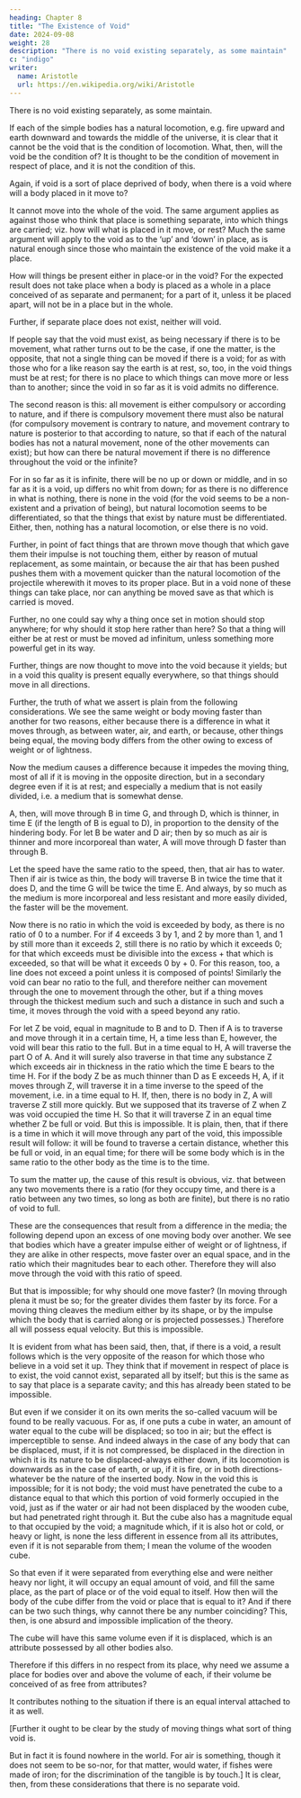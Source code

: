 ```yaml
---
heading: Chapter 8
title: "The Existence of Void"
date: 2024-09-08
weight: 28
description: "There is no void existing separately, as some maintain"
c: "indigo"
writer:
  name: Aristotle 
  url: https://en.wikipedia.org/wiki/Aristotle
---
```




There is no void existing separately, as some maintain. 

If each of the simple bodies has a natural locomotion, e.g. fire upward and earth downward and towards the middle of the universe, it is clear that it cannot be the void that is the condition of locomotion. What, then, will the void be the condition of? It is thought to be the condition of movement in respect of place, and it is not the condition of this. 

Again, if void is a sort of place deprived of body, when there is a void where will a body placed in it move to?

It cannot move into the whole of the void. The same argument applies as against those who think that place is something separate, into which things are carried; viz. how will what is placed in it move, or rest? Much the
same argument will apply to the void as to the ‘up’ and ‘down’ in place, as is natural
enough since those who maintain the existence of the void make it a place.

How will things be present either in place-or in the void? For the expected result does not take place when a body is placed as a whole in a place conceived of as separate and permanent; for a part of it, unless it be placed apart, will not be in a place
but in the whole. 

Further, if separate place does not exist, neither will void.

If people say that the void must exist, as being necessary if there is to be movement,
what rather turns out to be the case, if one the matter, is the opposite, that not a single
thing can be moved if there is a void; for as with those who for a like reason say the
earth is at rest, so, too, in the void things must be at rest; for there is no place to which
things can move more or less than to another; since the void in so far as it is void admits
no difference.

The second reason is this: all movement is either compulsory or according to nature, and
if there is compulsory movement there must also be natural (for compulsory movement
is contrary to nature, and movement contrary to nature is posterior to that according to
nature, so that if each of the natural bodies has not a natural movement, none of the
other movements can exist); but how can there be natural movement if there is no
difference throughout the void or the infinite? 

For in so far as it is infinite, there will be
no up or down or middle, and in so far as it is a void, up differs no whit from down; for
as there is no difference in what is nothing, there is none in the void (for the void seems
to be a non-existent and a privation of being), but natural locomotion seems to be
differentiated, so that the things that exist by nature must be differentiated. Either, then,
nothing has a natural locomotion, or else there is no void.

Further, in point of fact things that are thrown move though that which gave them their
impulse is not touching them, either by reason of mutual replacement, as some maintain,
or because the air that has been pushed pushes them with a movement quicker than the
natural locomotion of the projectile wherewith it moves to its proper place. But in a
void none of these things can take place, nor can anything be moved save as that which
is carried is moved.

Further, no one could say why a thing once set in motion should stop anywhere; for why
should it stop here rather than here? So that a thing will either be at rest or must be
moved ad infinitum, unless something more powerful get in its way.

Further, things are now thought to move into the void because it yields; but in a void
this quality is present equally everywhere, so that things should move in all directions.

Further, the truth of what we assert is plain from the following considerations. We see
the same weight or body moving faster than another for two reasons, either because there is a difference in what it moves through, as between water, air, and earth, or
because, other things being equal, the moving body differs from the other owing to
excess of weight or of lightness.

Now the medium causes a difference because it impedes the moving thing, most of all if
it is moving in the opposite direction, but in a secondary degree even if it is at rest; and
especially a medium that is not easily divided, i.e. a medium that is somewhat dense. 

A, then, will move through B in time G, and through D, which is thinner, in time E (if the
length of B is egual to D), in proportion to the density of the hindering body. For let B
be water and D air; then by so much as air is thinner and more incorporeal than water, A
will move through D faster than through B. 

Let the speed have the same ratio to the
speed, then, that air has to water. Then if air is twice as thin, the body will traverse B in
twice the time that it does D, and the time G will be twice the time E. And always, by so
much as the medium is more incorporeal and less resistant and more easily divided, the
faster will be the movement.

Now there is no ratio in which the void is exceeded by body, as there is no ratio of 0 to a
number. For if 4 exceeds 3 by 1, and 2 by more than 1, and 1 by still more than it
exceeds 2, still there is no ratio by which it exceeds 0; for that which exceeds must be
divisible into the excess + that which is exceeded, so that will be what it exceeds 0 by +
0. For this reason, too, a line does not exceed a point unless it is composed of points!
Similarly the void can bear no ratio to the full, and therefore neither can movement
through the one to movement through the other, but if a thing moves through the
thickest medium such and such a distance in such and such a time, it moves through the
void with a speed beyond any ratio.

For let Z be void, equal in magnitude to B and to D. Then if A is to traverse and move
through it in a certain time, H, a time less than E, however, the void will bear this ratio
to the full. But in a time equal to H, A will traverse the part O of A. And it will surely
also traverse in that time any substance Z which exceeds air in thickness in the ratio
which the time E bears to the time H. For if the body Z be as much thinner than D as E
exceeds H, A, if it moves through Z, will traverse it in a time inverse to the speed of the
movement, i.e. in a time equal to H. If, then, there is no body in Z, A will traverse Z still
more quickly. But we supposed that its traverse of Z when Z was void occupied the time
H. So that it will traverse Z in an equal time whether Z be full or void. But this is
impossible. It is plain, then, that if there is a time in which it will move through any part
of the void, this impossible result will follow: it will be found to traverse a certain
distance, whether this be full or void, in an equal time; for there will be some body
which is in the same ratio to the other body as the time is to the time.

To sum the matter up, the cause of this result is obvious, viz. that between any two
movements there is a ratio (for they occupy time, and there is a ratio between any two
times, so long as both are finite), but there is no ratio of void to full.

These are the consequences that result from a difference in the media; the following
depend upon an excess of one moving body over another. We see that bodies which
have a greater impulse either of weight or of lightness, if they are alike in other respects,
move faster over an equal space, and in the ratio which their magnitudes bear to each
other. Therefore they will also move through the void with this ratio of speed. 

But that
is impossible; for why should one move faster? (In moving through plena it must be so;
for the greater divides them faster by its force. For a moving thing cleaves the medium either by its shape, or by the impulse which the body that is carried along or is projected possesses.) Therefore all will possess equal velocity. But this is impossible.

It is evident from what has been said, then, that, if there is a void, a result follows which
is the very opposite of the reason for which those who believe in a void set it up. They think that if movement in respect of place is to exist, the void cannot exist, separated all by itself; but this is the same as to say that place is a separate cavity; and this has
already been stated to be impossible.

But even if we consider it on its own merits the so-called vacuum will be found to be
really vacuous. For as, if one puts a cube in water, an amount of water equal to the cube
will be displaced; so too in air; but the effect is imperceptible to sense. And indeed
always in the case of any body that can be displaced, must, if it is not compressed, be
displaced in the direction in which it is its nature to be displaced-always either down, if
its locomotion is downwards as in the case of earth, or up, if it is fire, or in both
directions-whatever be the nature of the inserted body. Now in the void this is
impossible; for it is not body; the void must have penetrated the cube to a distance equal
to that which this portion of void formerly occupied in the void, just as if the water or
air had not been displaced by the wooden cube, but had penetrated right through it.
But the cube also has a magnitude equal to that occupied by the void; a magnitude
which, if it is also hot or cold, or heavy or light, is none the less different in essence
from all its attributes, even if it is not separable from them; I mean the volume of the
wooden cube.

So that even if it were separated from everything else and were neither
heavy nor light, it will occupy an equal amount of void, and fill the same place, as the
part of place or of the void equal to itself. How then will the body of the cube differ
from the void or place that is equal to it? And if there can be two such things, why
cannot there be any number coinciding? This, then, is one absurd and impossible
implication of the theory. 

The cube will have this same volume even if it is displaced, which is an attribute possessed by all other bodies also. 

Therefore if this differs in no respect from its place, why need we assume a place for bodies over and above the volume of each, if their volume be conceived of as free from attributes? 

It contributes nothing to the situation if there is an equal interval attached to it as well.

[Further it ought to be clear by the study of moving things what sort of thing void is.

But in fact it is found nowhere in the world. For air is something, though it does not
seem to be so-nor, for that matter, would water, if fishes were made of iron; for the
discrimination of the tangible is by touch.] It is clear, then, from these considerations
that there is no separate void.

